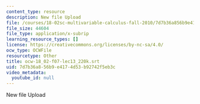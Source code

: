 ```yaml
---
content_type: resource
description: New file Upload
file: /courses/18-02sc-multivariable-calculus-fall-2010/7d7b36a856b9e4174d53b92742f5eb3c_ocw-18_02-f07-lec13_220k.srt
file_size: 44604
file_type: application/x-subrip
learning_resource_types: []
license: https://creativecommons.org/licenses/by-nc-sa/4.0/
ocw_type: OCWFile
resourcetype: Other
title: ocw-18_02-f07-lec13_220k.srt
uid: 7d7b36a8-56b9-e417-4d53-b92742f5eb3c
video_metadata:
  youtube_id: null
---
```

New file Upload